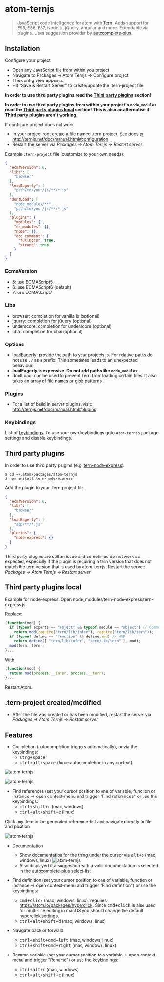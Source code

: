 # atom-ternjs

> JavaScript code intelligence for atom with [Tern](https://github.com/ternjs/tern).
Adds support for ES5, ES6, ES7, Node.js, jQuery, Angular and more. Extendable via plugins.
Uses suggestion provider by [autocomplete-plus](https://github.com/atom/autocomplete-plus).

## Installation

Configure your project
* Open any JavaScript file from within you project
* Navigate to Packages -> Atom Ternjs -> Configure project
* The config view appears.
* Hit "Save & Restart Server" to create/update the .tern-project file

**In order to use third party plugins read the [Third party plugins](#third-party-plugins) section!**

**In order to use third party plugins from within your project's ```node_modules``` read the [Third party plugins local](#third-party-plugins-local) section! This is also an alternative if [Third party plugins](#third-party-plugins) aren't working.**

If configure project does not work
* In your project root create a file named .tern-project. See docs @ http://ternjs.net/doc/manual.html#configuration.
* Restart the server via *Packages -> Atom Ternjs -> Restart server*

Example `.tern-project` file (customize to your own needs):

```json
{
  "ecmaVersion": 6,
  "libs": [
    "browser"
  ],
  "loadEagerly": [
    "path/to/your/js/**/*.js"
  ],
  "dontLoad": [
    "node_modules/**",
    "path/to/your/js/**/*.js"
  ],
  "plugins": {
    "modules": {},
    "es_modules": {},
    "node": {},
    "doc_comment": {
      "fullDocs": true,
      "strong": true
    }
  }
}
```

### EcmaVersion
* 5: use ECMAScript5
* 6: use ECMAScript6 (default)
* 7: use ECMAScript7

### Libs
* browser: completion for vanilla js (optional)
* jquery: completion for jQuery (optional)
* underscore: completion for underscore (optional)
* chai: completion for chai (optional)

### Options
* loadEagerly: provide the path to your projects js. For relative paths do not use `./` as a prefix. This sometimes leads to an unexpected behaviour.
* **loadEagerly is expensive. Do not add paths like `node_modules`.**
* dontLoad: can be used to prevent Tern from loading certain files. It also takes an array of file names or glob patterns.

### Plugins
* For a list of build in server plugins, visit: http://ternjs.net/doc/manual.html#plugins

### Keybindings
List of [keybindings](#features).
To use your own keybindings goto `atom-ternjs` package settings and disable keybindings.

## Third party plugins
In order to use third party plugins (e.g. [tern-node-express](https://github.com/angelozerr/tern-node-express)):
```
$ cd ~/.atom/packages/atom-ternjs
$ npm install tern-node-express
```
Add the plugin to your .tern-project file:
```json
{
  "ecmaVersion": 6,
  "libs": [
    "browser"
  ],
  "loadEagerly": [
    "app/**/*.js"
  ],
  "plugins": {
    "node-express": {}
  }
}
```

Third party plugins are still an issue and sometimes do not work as expected, especially if the plugin is requiring a tern version that does not match the tern version that is used by atom-ternjs.
Restart the server: *Packages -> Atom Ternjs -> Restart server*

## Third party plugins local

Example for node-express.
Open node_modules/tern-node-express/tern-express.js

Replace:

```js
(function(mod) {
  if (typeof exports == "object" && typeof module == "object") // CommonJS
    return mod(require("tern/lib/infer"), require("tern/lib/tern"));
  if (typeof define == "function" && define.amd) // AMD
    return define([ "tern/lib/infer", "tern/lib/tern" ], mod);
  mod(tern, tern);
}...
```

With

```js
(function(mod) {
  return mod(process.__infer, process.__tern);
}...

```

Restart Atom.

## .tern-project created/modified
* After the file was created or has been modified, restart the server via *Packages -> Atom Ternjs -> Restart server*

## Features
* Completion (autocompletion triggers automatically), or via the keybindings:
  * <kbd>strg+space</kbd>
  * <kbd>ctrl+alt+space</kbd> (force autocompletion in any context)

![atom-ternjs](http://www.tobias-schubert.com/github/completion-1.png)

![atom-ternjs](http://www.tobias-schubert.com/github/completion-2.png)
* Find references (set your cursor position to one of variable, function or instance -> open context-menu and trigger "Find references" or use the keybindings:
  * <kbd>ctrl+shift+r</kbd> (mac, windows)
  * <kbd>ctrl+alt+shift+e</kbd> (linux)

Click any item in the generated reference-list and navigate directly to file and position

![atom-ternjs](http://www.tobias-schubert.com/github/reference-1.png)

* Documentation
  * Show documentation for the thing under the cursor via <kbd>alt+o</kbd> (mac, windows, linux)
  ![atom-ternjs](http://www.tobias-schubert.com/github/docs.png)
  * Also displayed if a suggestion with a valid documentation is selected in the autocomplete-plus select-list

* Find definition (set your cursor position to one of variable, function or instance -> open context-menu and trigger "Find definition") or use the keybindings:
  * <kbd>cmd+click</kbd> (mac, windows, linux), requires https://atom.io/packages/hyperclick. Since <kbd>cmd+click</kbd> is also used for multi-line editing in macOS you should change the default hyperclick settings.
  * <kbd>ctrl+alt+shift+d</kbd> (mac, windows, linux)

* Navigate back or forward
  * <kbd>ctrl+shift+cmd+left</kbd> (mac, windows, linux)
  * <kbd>ctrl+shift+cmd+right</kbd> (mac, windows, linux)

* Rename variable (set your cursor position to a variable -> open context-menu and trigger "Rename") or use the keybindings:
  * <kbd>ctrl+alt+c</kbd> (mac, windows)
  * <kbd>ctrl+alt+shift+c</kbd> (linux)
